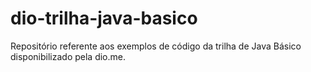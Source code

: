 # dio-trilha-java-basico
Repositório referente aos exemplos de código da trilha de Java Básico disponibilizado pela dio.me.
